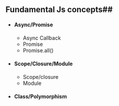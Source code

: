 ## Fundamental Js concepts##
* #### Async/Promise
	+ Async Callback
    + Promise
    + Promise.all()
	
* #### Scope/Closure/Module
    + Scope/closure
    + Module
* #### Class/Polymorphism

 